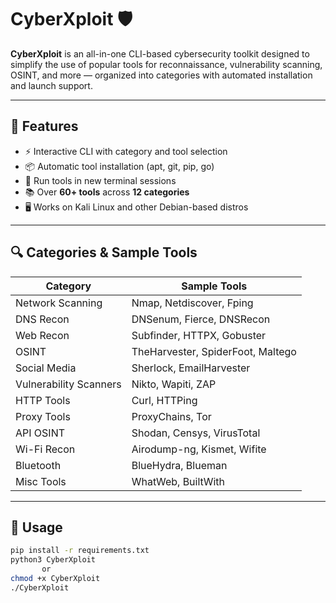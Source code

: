 # CyberXploit 🛡

**CyberXploit** is an all-in-one CLI-based cybersecurity toolkit designed to simplify the use of popular tools for reconnaissance, vulnerability scanning, OSINT, and more — organized into categories with automated installation and launch support.

---

## 🧰 Features

- ⚡ Interactive CLI with category and tool selection
- 📦 Automatic tool installation (apt, git, pip, go)
- 🧪 Run tools in new terminal sessions
- 📚 Over **60+ tools** across **12 categories**
- 🖥 Works on Kali Linux and other Debian-based distros

---

## 🔍 Categories & Sample Tools

| Category | Sample Tools |
|---------|---------------|
| Network Scanning | Nmap, Netdiscover, Fping |
| DNS Recon | DNSenum, Fierce, DNSRecon |
| Web Recon | Subfinder, HTTPX, Gobuster |
| OSINT | TheHarvester, SpiderFoot, Maltego |
| Social Media | Sherlock, EmailHarvester |
| Vulnerability Scanners | Nikto, Wapiti, ZAP |
| HTTP Tools | Curl, HTTPing |
| Proxy Tools | ProxyChains, Tor |
| API OSINT | Shodan, Censys, VirusTotal |
| Wi-Fi Recon | Airodump-ng, Kismet, Wifite |
| Bluetooth | BlueHydra, Blueman |
| Misc Tools | WhatWeb, BuiltWith |

---

## 🚀 Usage


```bash
pip install -r requirements.txt
python3 CyberXploit     
       or 
chmod +x CyberXploit
./CyberXploit
 
